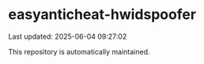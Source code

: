# easyanticheat-hwidspoofer

Last updated: 2025-06-04 09:27:02

This repository is automatically maintained.
